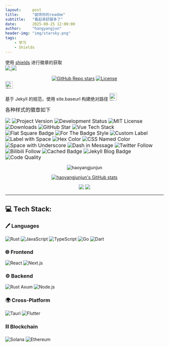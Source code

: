 ```yaml
---
layout:     post
title:      "装饰你的readme"
subtitle:   "看起来舒服多了"
date:       2025-08-25 12:00:00
author:     "hangyangjun"
header-img: "img/starsky.png"
tags:
    - 学习
    - Shields
---
```

使用 [shields](https://shields.io/badges) 进行徽章的获取  
[![](https://img.shields.io/badge/shields.io-black?logo=shieldsdotio&logoColor=white)](https://shields.io/badges)<a href="https://shields.io/badges">
<img src="https://img.shields.io/badge/shields.io-black?logo=shieldsdotio&logoColor=white"></a>



<div align="center" display: inline;>
  <a href="https://github.com/davidhdev/vue-bits/stargazers"><img alt="GitHub Repo stars" src="https://img.shields.io/github/stars/davidhdev/vue-bits"></a>
  <a href="https://github.com/davidhdev/vue-bits/blob/main/LICENSE.md"><img alt="License" src="https://img.shields.io/badge/License-MIT+Commons_Clause-green"></a>
  
</div>

<!-- 使用 img 标签引入 -->
<img src="https://simpleicons.p2hp.com/icons/tencentqq.svg" alt="GitHub" width="24" height="24">

基于 Jekyll 的规范，使用 site.baseurl 构建绝对路径
<img src="{{ site.baseurl }}/img/icons/tencentqq.svg" alt="腾讯QQ" width="24" height="24">


<div style="
line-height: 1.2 !important; /* 行间距为0.2倍行高（1.2-1=0.2） */
white-space: normal !important; /* 如果需要恢复自动换行，反之用nowrap */
margin: 0 !important; /* 清除默认外边距 */
padding: 0 !important; /* 清除默认内边距 */
font-size: 16px !important; /* 可选：固定字体大小增强一致性 */
">
<!-- 第一行文本：这是被强制应用的行间距样式
第二行文本：会覆盖Jekyll的默认样式设置
第三行文本：!important确保样式优先级最高 -->

<p>各种样式的徽章如下</p>

<img src="https://img.shields.io/badge/我-牛逼-blue?style=plastic">

<!-- 项目版本（标签：Version，消息：v2.5.0，颜色：蓝色） -->
<img src="https://img.shields.io/badge/Version-v2.5.0-blue?style=for-the-badge" alt="Project Version">

<!-- 开发状态（标签：Status，消息：Active，颜色：亮绿色） -->
<img src="https://img.shields.io/badge/Status-Active-brightgreen" alt="Development Status">

<!-- 仅显示许可证类型（消息：MIT License，颜色：黄色） -->
<img src="https://img.shields.io/badge/MIT%20License-yellow" alt="MIT License">

<!-- 仅显示下载量（消息：10k+ Downloads，颜色：紫色） -->
<img src="https://img.shields.io/badge/10k%2B%20Downloads-purple" alt="Downloads">

<!-- GitHub 仓库（图标：github，标签：GitHub，消息：Star，颜色：黑色） -->
<img src="https://img.shields.io/badge/GitHub-Star-black?logo=github&logoColor=white" alt="GitHub Star">

<!-- Vue 技术栈（图标：vue，标签：Tech，消息：Vue 3，颜色：绿色） -->
<img src="https://img.shields.io/badge/Tech-Vue%203-green?logo=vuedotjs&logoSize=auto" alt="Vue Tech Stack">

<!-- 扁平方形样式（style：flat-square，标签：Build，消息：Passing） -->
<img src="https://img.shields.io/badge/Build-Passing-brightgreen?style=flat-square" alt="Flat Square Badge">

<!-- 夸张徽章风格（style：for-the-badge，标签：Vue Bits，消息：Enabled） -->
<img src="https://img.shields.io/badge/Vue%20Bits-Enabled-ff4500?style=for-the-badge&logo=vue" alt="For The Badge Style">

<!-- 自定义标签（原标签：Health，覆盖为“项目健康度”，标签色：#666） -->
<img src="https://img.shields.io/badge/Health-Good-green?label=项目健康度&labelColor=#666" alt="Custom Label">

<!-- 带特殊字符的标签（空格用 %20 编码，标签：Last%20Update） -->
<img src="https://img.shields.io/badge/Last%20Update-2024.05-orange?labelColor=gray" alt="Label with Space">

<!-- Hex 颜色（右侧色：#FF6B6B，粉色） -->
<img src="https://img.shields.io/badge/Color-Hex-%23FF6B6B" alt="Hex Color">

<!-- CSS 命名色（右侧色：teal，青绿色） -->
<img src="https://img.shields.io/badge/Color-CSS%20Name-teal" alt="CSS Named Color">

<!-- 含空格的消息（用 _ 替代空格：Hello_World） -->
<img src="https://img.shields.io/badge/Message-Hello_World-blue" alt="Space with Underscore">

<!-- 含短横线的消息（用 -- 替代单个短横线：v1.0--beta） -->
<img src="https://img.shields.io/badge/Version-v1.0--beta-orange" alt="Dash in Message">

<!-- Twitter（社交样式，图标：twitter，颜色：1DA1F2） -->
<img src="https://img.shields.io/badge/Follow-Me-1DA1F2?style=social&logo=twitter" alt="Twitter Follow">

<!-- B站（社交样式，图标：bilibili，颜色：FB7299） -->
<img src="https://img.shields.io/badge/关注-我的B站-FB7299?style=social&logo=bilibili" alt="Bilibili Follow">

<!-- 下载量徽章（缓存1小时，避免频繁请求） -->
<img src="https://img.shields.io/badge/Downloads-5k%2B-blue?cacheSeconds=3600" alt="Cached Badge">

<!-- Jekyll 博客徽章（图标：jekyll，样式：flat-square，标签色：#2C3E50，右侧色：#3498DB） -->
<img src="https://img.shields.io/badge/Blog-Jekyll%20Powered-%233498DB?style=flat-square&logo=jekyll&logoColor=white&labelColor=%232C3E50" alt="Jekyll Blog Badge">

<!-- 代码质量徽章（图标：codefactor，标签：Code-Quality，消息：A，颜色：brightgreen） -->
<img src="https://img.shields.io/badge/Code--Quality-A-brightgreen?logo=codefactor&logoSize=auto" alt="Code Quality">

</div>



<div id="title" align=center>

![haoyangjunjun](https://readme-typing-svg.herokuapp.com?font=Segoe+Script&center=true&lines=好氧菌)

[![haoyangjunjun's GitHub stats](https://github-readme-stats.vercel.app/api?username=haoyangjunjun&show_icons=true&theme=tokyonight)](https://github.com/haoyangjunjun)

<img src="https://readme-typing-svg.herokuapp.com?font=Segoe+Script&center=true&lines=好氧菌">

<img src="https://github-readme-stats.vercel.app/api?username=haoyangjunjun&show_icons=true&theme=tokyonight">


</div>

<hr />

## 💻 Tech Stack:

### 🖊️ Languages

![Rust](https://img.shields.io/badge/rust-%23DEA584.svg?style=flat&logo=rust&logoColor=%23000000)
![JavaScript](https://img.shields.io/badge/javascript-%23F7DF1E.svg?style=flat&logo=javascript&logoColor=%23000000)
![TypeScript](https://img.shields.io/badge/typescript-%233178C6.svg?style=flat&logo=typescript&logoColor=white)
![Go](https://img.shields.io/badge/go-%2300ADD8.svg?style=flat&logo=go&logoColor=white)
![Dart](https://img.shields.io/badge/dart-%230175C2.svg?style=flat&logo=dart&logoColor=white)

### 🌐 Frontend

![React](https://img.shields.io/badge/react-%2361DAFB.svg?style=flat&logo=react&logoColor=%23000000)
![Next.js](https://img.shields.io/badge/next.js-%23000000.svg?style=flat&logo=nextdotjs&logoColor=white)

### ⚙️ Backend

![Rust Axum](https://img.shields.io/badge/axum-%23DEA584.svg?style=flat&logo=rust&logoColor=%23000000)
![Node.js](https://img.shields.io/badge/node.js-%23339933.svg?style=flat&logo=node.js&logoColor=white)

### 🌍 Cross-Platform
![Tauri](https://img.shields.io/badge/tauri-%234E5B62.svg?style=flat&logo=tauri&logoColor=white)
![Flutter](https://img.shields.io/badge/flutter-%2302569B.svg?style=flat&logo=flutter&logoColor=white)

### ⛓️ Blockchain

![Solana](https://img.shields.io/badge/solana-%2366F9A1.svg?style=flat&logo=solana&logoColor=white)
![Ethereum](https://img.shields.io/badge/ethereum-%233C3C3D.svg?style=flat&logo=ethereum&logoColor=%236172E5)